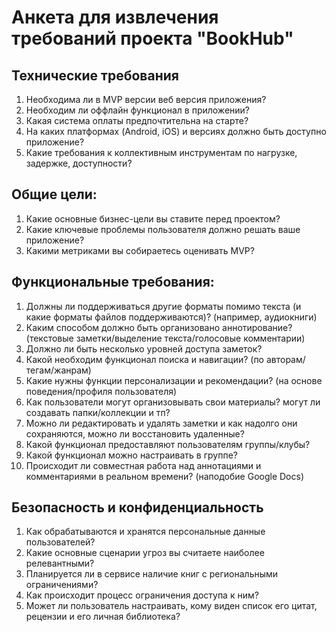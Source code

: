 # Анкета для извлечения требований проекта "BookHub"

## Технические требования

1. Необходима ли в MVP версии веб версия приложения?
2. Необходим ли оффлайн функционал в приложении?
3. Какая система оплаты предпочтительна на старте?
4. На каких платформах (Android, iOS) и версиях должно быть доступно приложение?
5. Какие требования к коллективным инструментам по нагрузке, задержке, доступности?

## Общие цели:

1. Какие основные бизнес-цели вы ставите перед проектом?
2. Какие ключевые проблемы пользователя должно решать ваше приложение?
3. Какими метриками вы собираетесь оценивать MVP?

## Функциональные требования:

1. Должны ли поддерживаться другие форматы помимо текста (и какие форматы файлов поддерживаются)? (например, аудиокниги)
2. Каким способом должно быть организовано аннотирование? (текстовые заметки/выделение текста/голосовые комментарии)
3. Должно ли быть несколько уровней доступа заметок?
4. Какой необходим функционал поиска и навигации? (по авторам/тегам/жанрам)
5. Какие нужны функции персонализации и рекомендации? (на основе поведения/профиля пользователя)
6. Как пользователи могут организовывать свои материалы? могут ли создавать папки/коллекции и тп?
7. Можно ли редактировать и удалять заметки и как надолго они сохраняются, можно ли восстановить удаленные?
8. Какой функционал предоставляют пользователям группы/клубы?
9. Какой функционал можно настраивать в группе?
10. Происходит ли совместная работа над аннотациями и комментариями в реальном времени? (наподобие Google Docs)

## Безопасность и конфиденциальность

1. Как обрабатываются и хранятся персональные данные пользователей?
2. Какие основные сценарии угроз вы считаете наиболее релевантными?
3. Планируется ли в сервисе наличие книг с региональными ограничениями?
4. Как происходит процесс ограничения доступа к ним?
5. Может ли пользователь настраивать, кому виден список его цитат, рецензии и его личная библиотека?
